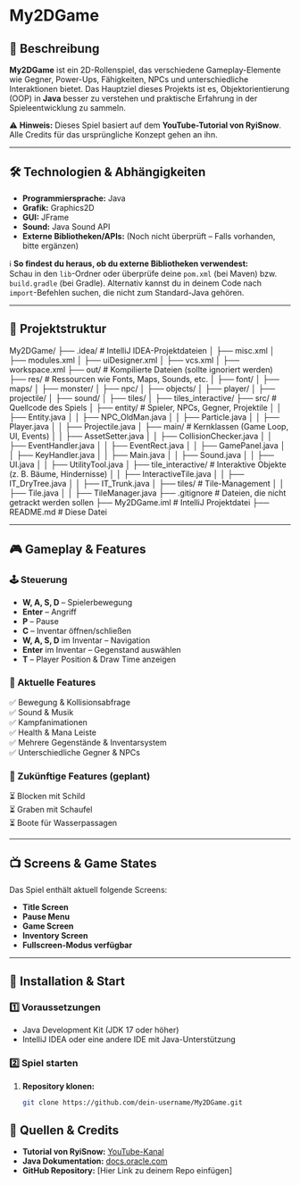 # My2DGame

## 📌 Beschreibung
**My2DGame** ist ein 2D-Rollenspiel, das verschiedene Gameplay-Elemente wie Gegner, Power-Ups, Fähigkeiten, NPCs und unterschiedliche Interaktionen bietet. Das Hauptziel dieses Projekts ist es, Objektorientierung (OOP) in **Java** besser zu verstehen und praktische Erfahrung in der Spieleentwicklung zu sammeln.

⚠️ **Hinweis:** Dieses Spiel basiert auf dem **YouTube-Tutorial von RyiSnow**. Alle Credits für das ursprüngliche Konzept gehen an ihn.

---

## 🛠 Technologien & Abhängigkeiten
- **Programmiersprache:** Java
- **Grafik:** Graphics2D
- **GUI:** JFrame
- **Sound:** Java Sound API
- **Externe Bibliotheken/APIs:** (Noch nicht überprüft – Falls vorhanden, bitte ergänzen)

ℹ️ **So findest du heraus, ob du externe Bibliotheken verwendest:**  
Schau in den `lib`-Ordner oder überprüfe deine `pom.xml` (bei Maven) bzw. `build.gradle` (bei Gradle). Alternativ kannst du in deinem Code nach `import`-Befehlen suchen, die nicht zum Standard-Java gehören.

---

## 📂 Projektstruktur
 My2DGame/
├── .idea/ # IntelliJ IDEA-Projektdateien
│   ├── misc.xml
│   ├── modules.xml
│   ├── uiDesigner.xml
│   ├── vcs.xml
│   ├── workspace.xml
├── out/ # Kompilierte Dateien (sollte ignoriert werden)
├── res/ # Ressourcen wie Fonts, Maps, Sounds, etc.
│   ├── font/
│   ├── maps/
│   ├── monster/
│   ├── npc/
│   ├── objects/
│   ├── player/
│   ├── projectile/
│   ├── sound/
│   ├── tiles/
│   ├── tiles_interactive/
├── src/ # Quellcode des Spiels
│   ├── entity/ # Spieler, NPCs, Gegner, Projektile
│   │   ├── Entity.java
│   │   ├── NPC_OldMan.java
│   │   ├── Particle.java
│   │   ├── Player.java
│   │   ├── Projectile.java
│   ├── main/ # Kernklassen (Game Loop, UI, Events)
│   │   ├── AssetSetter.java
│   │   ├── CollisionChecker.java
│   │   ├── EventHandler.java
│   │   ├── EventRect.java
│   │   ├── GamePanel.java
│   │   ├── KeyHandler.java
│   │   ├── Main.java
│   │   ├── Sound.java
│   │   ├── UI.java
│   │   ├── UtilityTool.java
│   ├── tile_interactive/ # Interaktive Objekte (z. B. Bäume, Hindernisse)
│   │   ├── InteractiveTile.java
│   │   ├── IT_DryTree.java
│   │   ├── IT_Trunk.java
│   ├── tiles/ # Tile-Management
│   │   ├── Tile.java
│   │   ├── TileManager.java
├── .gitignore # Dateien, die nicht getrackt werden sollen
├── My2DGame.iml # IntelliJ Projektdatei
├── README.md # Diese Datei


---

## 🎮 Gameplay & Features

### **🕹 Steuerung**
- **W, A, S, D** – Spielerbewegung
- **Enter** – Angriff
- **P** – Pause
- **C** – Inventar öffnen/schließen
- **W, A, S, D** im Inventar – Navigation
- **Enter** im Inventar – Gegenstand auswählen
- **T** – Player Position & Draw Time anzeigen

### **📌 Aktuelle Features**
✅ Bewegung & Kollisionsabfrage  
✅ Sound & Musik  
✅ Kampfanimationen  
✅ Health & Mana Leiste  
✅ Mehrere Gegenstände & Inventarsystem  
✅ Unterschiedliche Gegner & NPCs  

### **🔮 Zukünftige Features (geplant)**
⏳ Blocken mit Schild  
⏳ Graben mit Schaufel  
⏳ Boote für Wasserpassagen  

---
 
## 📺 Screens & Game States
Das Spiel enthält aktuell folgende Screens:
- **Title Screen**
- **Pause Menu**
- **Game Screen**
- **Inventory Screen**
- **Fullscreen-Modus verfügbar**

---

## 🚀 Installation & Start
### **1️⃣ Voraussetzungen**
- Java Development Kit (JDK 17 oder höher)
- IntelliJ IDEA oder eine andere IDE mit Java-Unterstützung

### **2️⃣ Spiel starten**
1. **Repository klonen:**  
   ```bash
   git clone https://github.com/dein-username/My2DGame.git

## 🔗 Quellen & Credits
- **Tutorial von RyiSnow:** [YouTube-Kanal](https://www.youtube.com/c/RyiSnow)  
- **Java Dokumentation:** [docs.oracle.com](https://docs.oracle.com/en/java/)  
- **GitHub Repository:** [Hier Link zu deinem Repo einfügen]  

